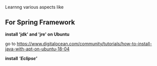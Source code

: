 Learnng various aspects like

## For Spring Framework ##

**install 'jdk' and 'jre' on Ubuntu**

go to https://www.digitalocean.com/community/tutorials/how-to-install-java-with-apt-on-ubuntu-18-04

**install** **_'Eclipse'_**
